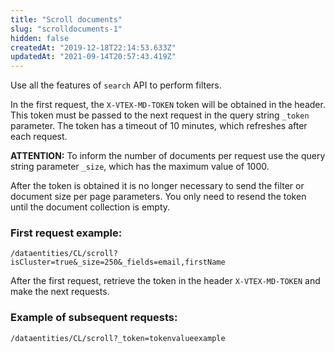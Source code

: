 ```yaml
---
title: "Scroll documents"
slug: "scrolldocuments-1"
hidden: false
createdAt: "2019-12-18T22:14:53.633Z"
updatedAt: "2021-09-14T20:57:43.419Z"
---
```

Use all the features of ```search``` API to perform filters.

In the first request, the ```X-VTEX-MD-TOKEN``` token will be obtained in the header. This token must be passed to the next request in the query string ```_token``` parameter. The token has a timeout of 10 minutes, which refreshes after each request.

**ATTENTION:** To inform the number of documents per request use the query string parameter ```_size```, which has the maximum value of 1000.

After the token is obtained it is no longer necessary to send the filter or document size per page parameters. You only need to resend the token until the document collection is empty.

### First request example:
```
/dataentities/CL/scroll?isCluster=true&_size=250&_fields=email,firstName
```

After the first request, retrieve the token in the header ```X-VTEX-MD-TOKEN``` and make the next requests.

### Example of subsequent requests:
```
/dataentities/CL/scroll?_token=tokenvalueexample
```